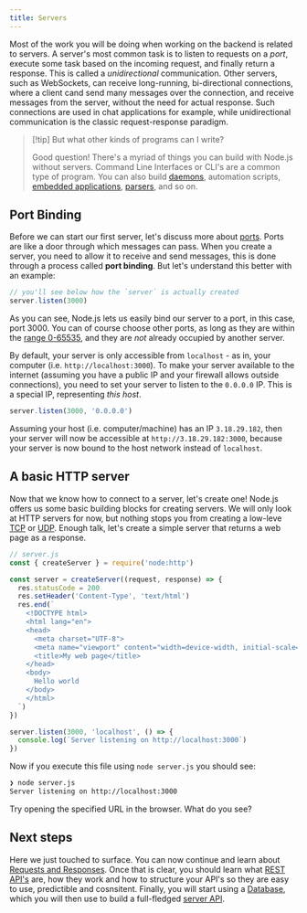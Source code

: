 ```yaml
---
title: Servers
---
```


Most of the work you will be doing when working on the backend is related to servers. A server's most common task is to listen to requests on a *port*, execute some task based on the incoming request, and finally return a response. This is called a *unidirectional* communication. Other servers, such as WebSockets, can receive long-running, bi-directional connections, where a client cand send many messages over the connection, and receive messages from the server, without the need for actual response. Such connections are used in chat applications for example, while unidirectional communication is the classic request-response paradigm.

> [!tip] But what other kinds of programs can I write?
>
> Good question! There's a myriad of things you can build with Node.js without servers. Command Line Interfaces or CLI's are a common type of program. You can also build [daemons](https://en.wikipedia.org/wiki/Daemon_(computing)), automation scripts, [embedded applications](https://github.com/neonious/lowjs), [parsers](https://en.wikipedia.org/wiki/Parsing), and so on.

## Port Binding

Before we can start our first server, let's discuss more about [ports](/fundamentals/the-web#ports). Ports are like a door through which messages can pass. When you create a server, you need to allow it to receive and send messages, this is done through a process called **port binding**. But let's understand this better with an example:

```js
// you'll see below how the `server` is actually created
server.listen(3000)
```

As you can see, Node.js lets us easily bind our server to a port, in this case, port 3000. You can of course choose other ports, as long as they are within the [range 0-65535](https://en.wikipedia.org/wiki/List_of_TCP_and_UDP_port_numbers), and they are *not* already occupied by another server.

By default, your server is only accessible from `localhost` - as in, your computer (i.e. `http://localhost:3000`). To make your server available to the internet (assuming you have a public IP and your firewall allows outside connections), you need to set your server to listen to the `0.0.0.0` IP. This is a special IP, representing *this host*.

```js
server.listen(3000, '0.0.0.0')
```

Assuming your host (i.e. computer/machine) has an IP `3.18.29.182`, then your server will now be accessible at `http://3.18.29.182:3000`, because your server is now bound to the host network instead of `localhost`.

## A basic HTTP server

Now that we know how to connect to a server, let's create one! Node.js offers us some basic building blocks for creating servers. We will only look at HTTP servers for now, but nothing stops you from creating a low-leve [TCP](https://nodejs.org/api/net.html#class-netserver) or [UDP](https://nodejs.org/api/dgram.html). Enough talk, let's create a simple server that returns a web page as a response.

```js
// server.js
const { createServer } = require('node:http')

const server = createServer((request, response) => {
  res.statusCode = 200
  res.setHeader('Content-Type', 'text/html')
  res.end(`
    <!DOCTYPE html>
    <html lang="en">
    <head>
      <meta charset="UTF-8">
      <meta name="viewport" content="width=device-width, initial-scale=1.0">
      <title>My web page</title>
    </head>
    <body>
      Hello world
    </body>
    </html>
  `)
})

server.listen(3000, 'localhost', () => {
  console.log(`Server listening on http://localhost:3000`)
})
```

Now if you execute this file using `node server.js` you should see:

```sh
❯ node server.js
Server listening on http://localhost:3000
```

Try opening the specified URL in the browser. What do you see?

## Next steps

Here we just touched to surface. You can now continue and learn about [Requests and Responses](/backend/requests). Once that is clear, you should learn what [REST API's](/backend/rest-api) are, how they work and how to structure your API's so they are easy to use, predictible and cosnsitent. Finally, you will start using a [Database](/backend/databases), which you will then use to build a full-fledged [server API](/backend/building-a-backend).
